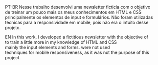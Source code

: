PT-BR
Nesse trabalho desenvolvi uma newsletter ficticia com o objetivo<br>
de treinar um pouco mais os meus conhecimentos em HTML e CSS<br>
principalmente os elementos de input e formulários. Não foram utilizadas<br>
técnicas para a responsividade em mobile, pois não era o intuito desse projeto.

EN
In this work, I developed a fictitious newsletter with the objective of<br>
to train a little more in my knowledge of HTML and CSS<br>
mainly the input elements and forms. were not used<br>
techniques for mobile responsiveness, as it was not the purpose of this project.
